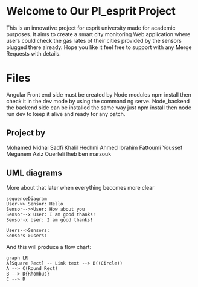 # Welcome to Our PI_esprit Project

This is an innovative project for esprit university made for academic purposes.
It aims to create a smart city monitoring Web application where users could check the gas rates of their cities provided by the sensors plugged there already.
Hope you like it feel free to support with any Merge Requests with details.

# Files
Angular Front end side must be created by Node modules npm install then check it in the dev mode by using the command ng serve.
Node_backend the backend side can be installed the same way just npm install then node run dev to keep it alive and ready for any patch.

## Project by
Mohamed Nidhal Sadfi
Khalil Hechmi
Ahmed Ibrahim Fattoumi
Youssef Meganem
Aziz Ouerfeli
Iheb ben marzouk
## UML diagrams
More about that later when everything becomes more clear

```mermaid
sequenceDiagram
User->> Sensor: Hello 
Sensor-->>User: How about you 
Sensor--x User: I am good thanks!
Sensor-x User: I am good thanks!

Users-->Sensors: 
Sensors->Users: 
```

And this will produce a flow chart:

```mermaid
graph LR
A[Square Rect] -- Link text --> B((Circle))
A --> C(Round Rect)
B --> D{Rhombus}
C --> D
```
